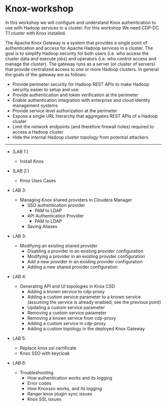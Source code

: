 # Knox-workshop

In this workshop we will configure and understand Knox authentication to use with Hadoop services in a cluster. For this workshop We need CDP-DC 7.1 cluster with Knox installed.

The Apache Knox Gateway is a system that provides a single point of authentication and access for Apache Hadoop services in a cluster. The goal is to simplify Hadoop security for both users (i.e. who access the cluster data and execute jobs) and operators (i.e. who control access and manage the cluster). The gateway runs as a server (or cluster of servers) that provide centralized access to one or more Hadoop clusters. In general the goals of the gateway are as follows:

 - Provide perimeter security for Hadoop REST APIs to make Hadoop security easier to setup and use
 - Provide authentication and token verification at the perimeter
 - Enable authentication integration with enterprise and cloud identity management systems
 - Provide service level authorization at the perimeter
 - Expose a single URL hierarchy that aggregates REST APIs of a Hadoop cluster
 - Limit the network endpoints (and therefore firewall holes) required to access a Hadoop cluster
 - Hide the internal Hadoop cluster topology from potential attackers

------------------------------------------------------------------------------------------------------------------------------


 - [LAB 1:]
   -  Install Knox

 - (LAB 2:) 
   -  Knox Uses Cases

 - LAB 3: 
   -  Managing Knox shared providers in Cloudera Manager
      -  SSO authentication provider
	        *  PAM to LDAP
      -  API Authentication Provider
	        *  PAM to LDAP
      -  Saving Aliases

 - LAB 3: 
   -  Modifying an existing shared provider
      -  Disabling a provider in an existing provider configuration
      -  Modifying a provider in an existing provider configuration
      -  Add a new provider in an existing provider configuration
      -  Adding a new shared provider configuration

 - LAB 4: 
   -  Generating API and UI topologies in Knox CSD
      -  Adding a known service to cdp-proxy
      -  Adding a custom service parameter to a known service (assuming the service is already enabled; see the previous point)
      -  Updating a custom service parameter
      -  Removing a custom service parameter
      -  Removing a known service from cdp-proxy
      -  Adding a custom service in cdp-proxy
      -  Adding a custom topology in the deployed Knox Gateway

 - LAB 5: 
   -  Replace knox ssl certificate
   -  Knox SSO with keycloak

 - LAB 6: 
   -  Troubleshooting
      -  How authentication works and its logging 
      -  Error codes
      -  How Knoxsso works, and its logging
      -  Ranger knox plugin sync issues
      -  Knox SSL issues
